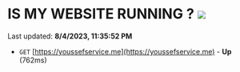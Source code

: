 # IS MY WEBSITE RUNNING ? [![](https://img.shields.io/static/v1?label=Sponsor&message=%E2%9D%A4&logo=GitHub&color=%23fe8e86)](https://github.com/sponsors/<username>)

Last updated: **8/4/2023, 11:35:52 PM**

- `GET` [https://youssefservice.me](https://youssefservice.me) - **Up** (762ms)
